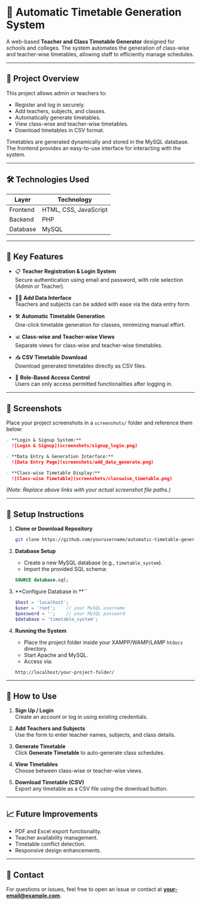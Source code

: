 # 🏫 Automatic Timetable Generation System

A web-based **Teacher and Class Timetable Generator** designed for schools and colleges. The system automates the generation of class-wise and teacher-wise timetables, allowing staff to efficiently manage schedules.

---

## 📌 Project Overview

This project allows admin or teachers to:

- Register and log in securely.
- Add teachers, subjects, and classes.
- Automatically generate timetables.
- View class-wise and teacher-wise timetables.
- Download timetables in CSV format.

Timetables are generated dynamically and stored in the MySQL database. The frontend provides an easy-to-use interface for interacting with the system.

---

## 🛠️ Technologies Used

| Layer    | Technology            |
| -------- | --------------------- |
| Frontend | HTML, CSS, JavaScript |
| Backend  | PHP                   |
| Database | MySQL                 |

---

## 🎨 Key Features

- 📋 **Teacher Registration & Login System**\
  Secure authentication using email and password, with role selection (Admin or Teacher).

- 🧑‍🏫 **Add Data Interface**\
  Teachers and subjects can be added with ease via the data entry form.

- 🛠️ **Automatic Timetable Generation**\
  One-click timetable generation for classes, minimizing manual effort.

- 📊 **Class-wise and Teacher-wise Views**\
  Separate views for class-wise and teacher-wise timetables.

- 📥 **CSV Timetable Download**\
  Download generated timetables directly as CSV files.

- 🔐 **Role-Based Access Control**\
  Users can only access permitted functionalities after logging in.

---

## 📸 Screenshots

Place your project screenshots in a `screenshots/` folder and reference them below:

```markdown
- **Login & Signup System:**  
  ![Login & Signup](screenshots/signup_login.png)

- **Data Entry & Generation Interface:**  
  ![Data Entry Page](screenshots/add_data_generate.png)

- **Class-wise Timetable Display:**  
  ![Class-wise Timetable](screenshots/classwise_timetable.png)
```

*(Note: Replace above links with your actual screenshot file paths.)*

---

## 📂 Setup Instructions

1. **Clone or Download Repository**

   ```bash
   git clone https://github.com/yourusername/automatic-timetable-generator.git
   ```

2. **Database Setup**

   - Create a new MySQL database (e.g., `timetable_system`).
   - Import the provided SQL schema:

   ```sql
   SOURCE database.sql;
   ```

3. **Configure Database in **``

   ```php
   $host = 'localhost';
   $user = 'root';    // your MySQL username
   $password = '';    // your MySQL password
   $database = 'timetable_system';
   ```

4. **Running the System**

   - Place the project folder inside your XAMPP/WAMP/LAMP `htdocs` directory.
   - Start Apache and MySQL.
   - Access via:

   ```
   http://localhost/your-project-folder/
   ```

---

## 🚀 How to Use

1. **Sign Up / Login**\
   Create an account or log in using existing credentials.

2. **Add Teachers and Subjects**\
   Use the form to enter teacher names, subjects, and class details.

3. **Generate Timetable**\
   Click **Generate Timetable** to auto-generate class schedules.

4. **View Timetables**\
   Choose between class-wise or teacher-wise views.

5. **Download Timetable (CSV)**\
   Export any timetable as a CSV file using the download button.

---

## 📈 Future Improvements

- PDF and Excel export functionality.
- Teacher availability management.
- Timetable conflict detection.
- Responsive design enhancements.

---

## 📧 Contact

For questions or issues, feel free to open an issue or contact at [**your-email@example.com**](mailto\:your-email@example.com).

